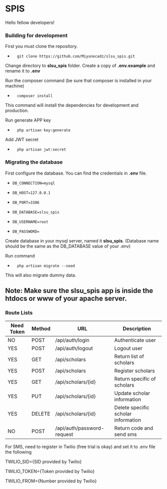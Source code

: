 # SPIS

Hello fellow developers!

### Building for development
First you must clone the repository.
-       git clone https://github.com/Miyunecadz/slsu_spis.git

Change directory to **slsu_spis** folder.
Create a copy of **.env.example** and rename it to **.env**

Run the composer command (be sure that composer is installed in your machine)
-       composer install
This command will install the dependencies for development and production.

Run generate APP key
-       php artisan key:generate

Add JWT secret
-       php artisan jwt:secret

### Migrating the database
First configure the database. You can find the credentials in **.env** file.
-     DB_CONNECTION=mysql
-     DB_HOST=127.0.0.1
-     DB_PORT=3306
-     DB_DATABASE=slsu_spis
-     DB_USERNAME=root
-     DB_PASSWORD=

Create database in your mysql server, named it **slsu_spis**. (Database name should be the same as the DB_DATABASE value of your .env)

Run command
-       php artisan migrate --seed
This will also migrate dummy data.

Note: Make sure the **slsu_spis** app is inside the htdocs or www of your apache server.
--------------------

### Route Lists

| Need Token  | Method      | URL                    | Description                            |
| ----------- | ----------- | ---------------------- | -------------------------------------- |
| NO          | POST        | /api/auth/login        | Authenticate user                      |
| YES         | POST        | /api/auth/logout       | Logout user                            |
| YES         | GET         | /api/scholars          | Return list of scholars                |
| YES         | POST        | /api/scholars          | Register scholars                      |
| YES         | GET         | /api/scholars/{id}     | Return specific of scholars            |
| YES         | PUT         | /api/scholars/{id}     | Update scholar information             |
| YES         | DELETE      | /api/scholars/{id}     | Delete specific scholar information    |
| NO          | POST        | /api/auth/password-request| Return code and send sms            |


For SMS, need to register in Twilio (free trial is okay) and set it to .env file the following

TWILIO_SID={SID provided by Twilio}

TWILIO_TOKEN={Token provided by Twilio}

TWILIO_FROM={Number provided by Twilio}
